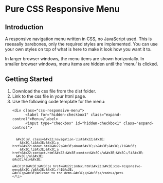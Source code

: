 <h1>Pure CSS Responsive Menu</h1>

<h2>Introduction</h2>
<p>
    A responsive navigation menu written in CSS, no JavaScript used. This is reeeaally barebones, only the required styles are implemented. You can use your own styles on top of what is here to make it look how you want it to.
</p>

<p>
    In larger browser windows, the menu items are shown horizontally. In smaller browser windows, menu items are hidden until the 'menu' is clicked.
</p>

<h2>Getting Started</h2>
<ol>
    <li>Download the css file from the dist folder.</li>
    <li>Link to the css file in your html page.</li>
    <li>
        Use the following code template for the menu:
        <pre><code>&#x3C;div class=&#x22;css-responsive-menu&#x22;&#x3E;
      &#x3C;label for=&#x22;hidden-checkbox1&#x22; class=&#x22;expand-control&#x22;&#x3E;Menu&#x3C;/label&#x3E;
      &#x3C;input type=&#x22;checkbox&#x22; id=&#x22;hidden-checkbox1&#x22; class=&#x22;expand-control&#x22;&#x3E;

      &#x3C;ul class=&#x22;navigation-list&#x22;&#x3E;
        &#x3C;li&#x3E;&#x3C;a href=&#x22;about.html&#x22;&#x3E;about&#x3C;/a&#x3E;&#x3C;/li&#x3E;
        &#x3C;li&#x3E;&#x3C;a href=&#x22;contact.html&#x22;&#x3E;contact&#x3C;/a&#x3E;&#x3C;/li&#x3E;
      &#x3C;/ul&#x3E;
    &#x3C;/div&#x3E;

    &#x3C;h1&#x3E;&#x3C;a href=&#x22;index.html&#x22;&#x3E;css-responsive-menu&#x3C;/a&#x3E;&#x3C;/h1&#x3E;
    &#x3C;p&#x3E;Welcome to the demo.&#x3C;/p&#x3E;</code></pre>
    </li>
</ol>
